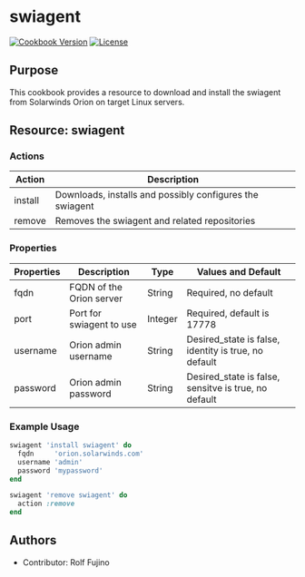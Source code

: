 # swiagent

[![Cookbook Version](https://img.shields.io/cookbook/v/line.svg)](https://supermarket.chef.io/cookbooks/line)
[![License](https://img.shields.io/badge/License-Apache%202.0-green.svg)](https://opensource.org/licenses/Apache-2.0)

## Purpose

This cookbook provides a resource to download and install the swiagent from Solarwinds Orion on target Linux servers.


## Resource: swiagent

### Actions

| Action  | Description                                              |
| ------- | -------------------------------------------------------- |
| install | Downloads, installs and possibly configures the swiagent |
| remove  | Removes the swiagent and related repositories            |

### Properties

| Properties | Description              | Type    | Values and Default                                   |
| ---------- | -------------------------| --------| ---------------------------------------------------- |
| fqdn       | FQDN of the Orion server | String  | Required, no default                                 |
| port       | Port for swiagent to use | Integer | Required, default is 17778                           |
| username   | Orion admin username     | String  | Desired_state is false, identity is true, no default |
| password   | Orion admin password     | String  | Desired_state is false, sensitve is true, no default |

### Example Usage

```ruby
swiagent 'install swiagent' do
  fqdn     'orion.solarwinds.com'
  username 'admin'
  password 'mypassword'
end
```

```ruby
swiagent 'remove swiagent' do
  action :remove
end
```

## Authors

- Contributor: Rolf Fujino
